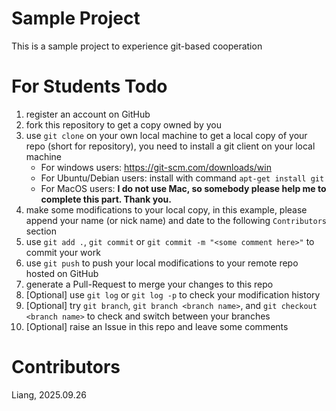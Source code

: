 # Sample Project
This is a sample project to experience git-based cooperation

# For Students Todo

1. register an account on GitHub
2. fork this repository to get a copy owned by you
3. use `git clone` on your own local machine to get a local copy of your repo (short for repository), you need to install a git client on your local machine
   * For windows users: https://git-scm.com/downloads/win
   * For Ubuntu/Debian users: install with command `apt-get install git`
   * For MacOS users: **I do not use Mac, so somebody please help me to complete this part. Thank you.**
5. make some modifications to your local copy, in this example, please append your name (or nick name) and date to the following `Contributors` section
6. use `git add .`, `git commit` or `git commit -m "<some comment here>"` to commit your work
7. use `git push` to push your local modifications to your remote repo hosted on GitHub
8. generate a Pull-Request to merge your changes to this repo
9. [Optional] use `git log` or `git log -p` to check your modification history
10. [Optional] try `git branch`, `git branch <branch name>`, and `git checkout <branch name>` to check and switch between your branches
11. [Optional] raise an Issue in this repo and leave some comments

# Contributors
Liang, 2025.09.26
